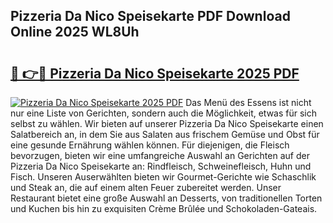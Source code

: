 ## Pizzeria Da Nico Speisekarte PDF Download Online 2025 WL8Uh

# <h2><a href="http://gc7n5t.nevu.top/?p=Pizzeria+Da+Nico+Speisekarte">🔗 👉🔴 Pizzeria Da Nico Speisekarte 2025 PDF</a></h2>

[![Pizzeria Da Nico Speisekarte 2025 PDF](https://i.imgur.com/dBaPXMq.png)](http://gc7n5t.nevu.top/?p=Pizzeria+Da+Nico+Speisekarte)
Das Menü des Essens ist nicht nur eine Liste von Gerichten, sondern auch die Möglichkeit, etwas für sich selbst zu wählen. Wir bieten auf unserer Pizzeria Da Nico Speisekarte einen Salatbereich an, in dem Sie aus Salaten aus frischem Gemüse und Obst für eine gesunde Ernährung wählen können. Für diejenigen, die Fleisch bevorzugen, bieten wir eine umfangreiche Auswahl an Gerichten auf der Pizzeria Da Nico Speisekarte an: Rindfleisch, Schweinefleisch, Huhn und Fisch. Unseren Auserwählten bieten wir Gourmet-Gerichte wie Schaschlik und Steak an, die auf einem alten Feuer zubereitet werden. Unser Restaurant bietet eine große Auswahl an Desserts, von traditionellen Torten und Kuchen bis hin zu exquisiten Crème Brûlée und Schokoladen-Gateais.
